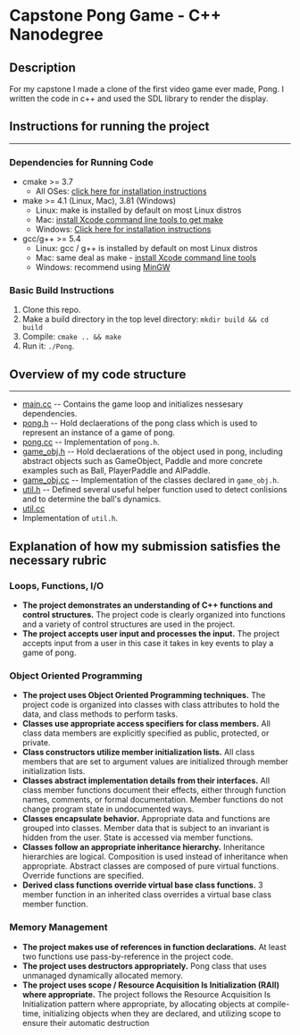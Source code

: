 # Capstone Pong Game - C++ Nanodegree
## Description
For my capstone I made a clone of the first video game ever made, Pong. I written the code in c++ and used the SDL library to render the display. 
## Instructions for running the project
---
### Dependencies for Running Code
* cmake >= 3.7
  * All OSes: [click here for installation instructions](https://cmake.org/install/)
* make >= 4.1 (Linux, Mac), 3.81 (Windows)
  * Linux: make is installed by default on most Linux distros
  * Mac: [install Xcode command line tools to get make](https://developer.apple.com/xcode/features/)
  * Windows: [Click here for installation instructions](http://gnuwin32.sourceforge.net/packages/make.htm)
* gcc/g++ >= 5.4
  * Linux: gcc / g++ is installed by default on most Linux distros
  * Mac: same deal as make - [install Xcode command line tools](https://developer.apple.com/xcode/features/)
  * Windows: recommend using [MinGW](http://www.mingw.org/)
### Basic Build Instructions
1. Clone this repo.
2. Make a build directory in the top level directory: `mkdir build && cd build`
3. Compile: `cmake .. && make`
4. Run it: `./Pong`.
## Overview of my code structure
---
- [main.cc]()
-- Contains the game loop and initializes nessesary dependencies.
- [pong.h]()
-- Hold declaerations of the pong class which is used to represent an instance of a game of pong. 
- [pong.cc]()
-- Implementation of `pong.h`. 
- [game_obj.h]()
-- Hold declaerations of the object used in pong, including abstract objects such as GameObject, Paddle and more concrete examples such as Ball, PlayerPaddle and AIPaddle.
- [game_obj.cc]()
-- Implementation of the classes declared in `game_obj.h`. 
- [util.h]()
-- Defined several useful helper function used to detect conlisions and to determine the ball's dynamics.
- [util.cc]()
- Implementation of `util.h`.
## Explanation of how my submission satisfies the necessary rubric
### Loops, Functions, I/O
- **The project demonstrates an understanding of C++ functions and control structures.** The project code is clearly organized into functions and a variety of control structures are used in the project.
- **The project accepts user input and processes the input.** The project accepts input from a user in this case it takes in key events to play a game of pong.
### Object Oriented Programming
- **The project uses Object Oriented Programming techniques.** The project code is organized into classes with class attributes to hold the data, and class methods to perform tasks.
- **Classes use appropriate access specifiers for class members.** All class data members are explicitly specified as public, protected, or private.
- **Class constructors utilize member initialization lists.** All class members that are set to argument values are initialized through member initialization lists.
- **Classes abstract implementation details from their interfaces.** All class member functions document their effects, either through function names, comments, or formal documentation. Member functions do not change program state in undocumented ways.
- **Classes encapsulate behavior.** Appropriate data and functions are grouped into classes. Member data that is subject to an invariant is hidden from the user. State is accessed via member functions.
- **Classes follow an appropriate inheritance hierarchy.** Inheritance hierarchies are logical. Composition is used instead of inheritance when appropriate. Abstract classes are composed of pure virtual functions. Override functions are specified.
- **Derived class functions override virtual base class functions.** 3 member function in an inherited class overrides a virtual base class member function.
### Memory Management
- **The project makes use of references in function declarations.** At least two functions use pass-by-reference in the project code.
- **The project uses destructors appropriately.** Pong class that uses unmanaged dynamically allocated memory.
- **The project uses scope / Resource Acquisition Is Initialization (RAII) where appropriate.** The project follows the Resource Acquisition Is Initialization pattern where appropriate, by allocating objects at compile-time, initializing objects when they are declared, and utilizing scope to ensure their automatic destruction